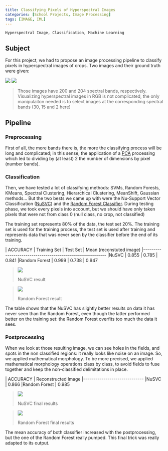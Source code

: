 ```yaml
---
title: Classifying Pixels of Hyperspectral Images
categories: [School Projects, Image Processing]
tags: [IMAGE, IML]
---
```


```
Hyperspectral Image, Classification, Machine Learning
```

## Subject

For this project, we had to propose an image processing pipeline to classify
pixels in hyperspectral images of crops. Two images and their ground truth were
given:

![](https://drive.google.com/uc?id=1xjogF91XuPFu_d_RYfQzHiQ2tnybfIPr)
![](https://drive.google.com/uc?id=1KEYXQGzHdICugRFTN1ohjYU9vlPgolgm)

> Those images have 200 and 204 spectral bands, respectively.
> Visualizing hyperspectral images in RGB is not complicated, the only
> manipulaiton needed is to select images at the corresponding spectral
> bands (30, 15 and 2 here)

## Pipeline

### Preprocessing

First of all, the more bands there is, the more the classifying process will be
long and complicated; in this sense, the application of a
[PCA](https://en.wikipedia.org/wiki/Principal_component_analysis) processing
which led to dividing by (at least) 2 the number of dimensions by pixel (number
bands).

### Classification

Then, we have tested a lot of classifying methods: SVMs, Random Forests, KMeans,
Spectral Clustering, Hierarchical Clustering, MeanShift, Gaussian methods... But
the two bests we came up with were the Nu-Support Vector Classification
([NuSVC](https://scikit-learn.org/stable/modules/generated/sklearn.svm.NuSVC.html))
and the [Random Forest
Classifier](https://scikit-learn.org/stable/modules/generated/sklearn.ensemble.RandomForestClassifier.html).
During testing phase, we took every pixels into account, but we should have
only taken pixels that were not from class 0 (null class, no crop, not
classified)

The training set represents 80% of the data, the test set 20%. The training set
is used for the training process, the test set is used after training and
represents data that was never seen by the classifier before the end of its
training.

| ACCURACY     | Training Set | Test Set | Mean (reconstuted image)
|-----------------------------------------------------------
|NuSVC         | 0.855        | 0.785    | 0.841
|Random Forest | 0.999        | 0.738    | 0.947

> ![](https://drive.google.com/uc?id=1cNA0TcsnXnfK6bNnKsLfhNsag_yLzeCY)
>
> NuSVC result

> ![](https://drive.google.com/uc?id=1CeepiFzZSvJwXT1VOx6mVRb6YnLhKNrI)
>
> Random Forest result

The table shows that the NuSVC has slightly better results on data it has never
seen than the Random Forest, even though the latter performed better on the
training set: the Random Forest overfits too much the data it sees.

### Postprocessing

When we look at those resulting image, we can see holes in the fields, and spots
in the non classified regions: it really looks like noise on an image. So, we
applied mathematical morphology. To be more precised, we applied mathematical
morphology operations class by class, to avoid fields to fuse together and keep
the non-classified delimitations in place.

| ACCURACY     | Reconstructed Image
|------------------------------
|NuSVC         | 0.866
|Random Forest | 0.985

> ![](https://drive.google.com/uc?id=1n81KyuTLBygz6STQIn_ShC1leAu1PH3n)
>
> NuSVC final results


> ![](https://drive.google.com/uc?id=18EyZMbuYedOHgCRLKZzXIOOqmeFmTLGO)
>
> Random Forest final results

The mean accuracy of both classifier increased with the postprocessing, but the
one of the Random Forest really pumped. This final trick was really adapted to
its output.
